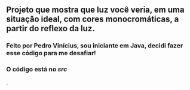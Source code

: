<h2>Projeto que mostra que luz você veria, em uma situação ideal, com cores monocromáticas, a partir do reflexo da luz.</h2>

<h3>Feito por Pedro Vinícius, sou iniciante em Java, decidi fazer esse código para me desafiar!</h3>
<h3>O código está no <em>src</em></h3>.
